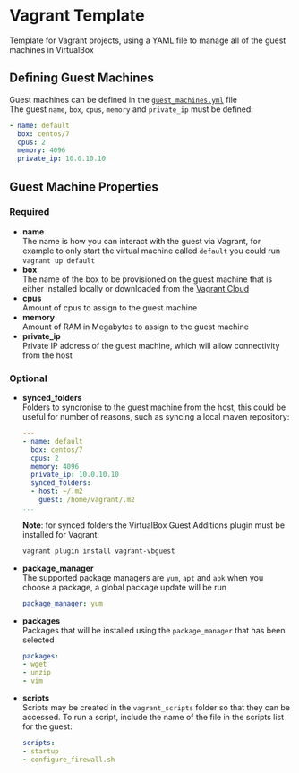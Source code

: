 # Vagrant Template
Template for Vagrant projects, using a YAML file to manage all of the 
guest machines in VirtualBox
## Defining Guest Machines 
Guest machines can be defined in the [`guest_machines.yml`](guest_machines.yml) file  
The guest `name`, `box`, `cpus`, `memory` and `private_ip` must be defined:
```yaml
- name: default
  box: centos/7
  cpus: 2
  memory: 4096 
  private_ip: 10.0.10.10
```
## Guest Machine Properties
### Required
- **name**  
	The name is how you can interact with the guest via Vagrant, 
	for example to only start the virtual machine called `default` 
	you could run `vagrant up default`
- **box**  
	The name of the box to be provisioned on the guest machine 
	that is either installed locally or downloaded
	from the [Vagrant Cloud](https://app.vagrantup.com/boxes/search)
- **cpus**  
	Amount of cpus to assign to the guest machine
- **memory**  
	Amount of RAM in Megabytes to assign to the guest machine
- **private_ip**  
	Private IP address of the guest machine, 
	which will allow connectivity from the host
### Optional
- **synced_folders**  
	Folders to syncronise to the guest machine from the host, 
	this could be useful for number of reasons, such as syncing
	a local maven repository:
	```yaml
	---
	- name: default
	  box: centos/7
	  cpus: 2
	  memory: 4096 
	  private_ip: 10.0.10.10
	  synced_folders:
      - host: ~/.m2
        guest: /home/vagrant/.m2
	...
	```
	**Note**: for synced folders the VirtualBox Guest Additions
	plugin must be installed for Vagrant:
	```bash
	vagrant plugin install vagrant-vbguest
	```	
- **package_manager**  
	The supported package managers are `yum`, `apt` and `apk`
	when you choose a package, a global package update will be run
	```yaml
	package_manager: yum
	```
- **packages**  
	Packages that will be installed using the `package_manager` that has been selected
	```yaml
	packages:
	- wget
	- unzip
	- vim
	```
- **scripts**  
	Scripts may be created in the `vagrant_scripts` folder so that
	they can be accessed. To run a script, include the name of the
	file in the scripts list for the guest:
	```yaml
	scripts:
	- startup
	- configure_firewall.sh
	```

